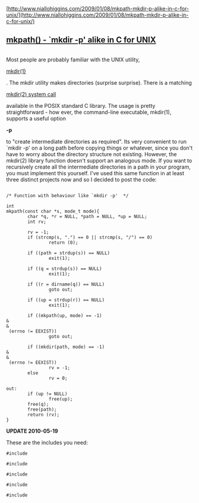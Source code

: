 [http://www.niallohiggins.com/2009/01/08/mkpath-mkdir-p-alike-in-c-for-unix/](http://www.niallohiggins.com/2009/01/08/mkpath-mkdir-p-alike-in-c-for-unix/)

## [mkpath\(\) - \`mkdir -p' alike in C for UNIX](http://www.niallohiggins.com/2009/01/08/mkpath-mkdir-p-alike-in-c-for-unix/)



```

```

Most people are probably familiar with the UNIX utility,

[mkdir\(1\)](http://www.openbsd.org/cgi-bin/man.cgi?query=mkdir&apropos=0&sektion=0&manpath=OpenBSD+Current&arch=i386&format=html)

. The mkdir utility makes directories \(surprise surprise\). There is a matching

[mkdir\(2\) system call](http://www.openbsd.org/cgi-bin/man.cgi?query=mkdir&sektion=2&arch=i386&apropos=0&manpath=OpenBSD+Current)

available in the POSIX standard C library. The usage is pretty straightforward - how ever, the command-line executable, mkdir\(1\), supports a useful option

**-p**

to "create intermediate directories as required". Its very convenient to run \`mkdir -p' on a long path before copying things or whatever, since you don't have to worry about the directory structure not existing. However, the mkdir\(2\) library function doesn't support an analogous mode. If you want to recursively create all the intermediate directories in a path in your program, you must implement this yourself. I've used this same function in at least three distinct projects now and so I decided to post the code:

```

```

    /* Function with behaviour like `mkdir -p'  */

```
int
mkpath(const char *s, mode_t mode){
        char *q, *r = NULL, *path = NULL, *up = NULL;
        int rv;

        rv = -1;
        if (strcmp(s, ".") == 0 || strcmp(s, "/") == 0)
                return (0);

        if ((path = strdup(s)) == NULL)
                exit(1);

        if ((q = strdup(s)) == NULL)
                exit(1);

        if ((r = dirname(q)) == NULL)
                goto out;

        if ((up = strdup(r)) == NULL)
                exit(1);

        if ((mkpath(up, mode) == -1) 
&
&
 (errno != EEXIST))
                goto out;

        if ((mkdir(path, mode) == -1) 
&
&
 (errno != EEXIST))
                rv = -1;
        else
                rv = 0;

out:
        if (up != NULL)
                free(up);
        free(q);
        free(path);
        return (rv);
}
```

**UPDATE 2010-05-19**

These are the includes you need:

```
#include 

#include 

#include 

#include 

#include
```



